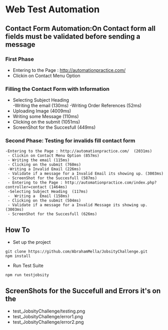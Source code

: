# Web Test Automation


 ## Contact Form Automation:On Contact form all fields must be validated before sending a message
 ### First Phase
 - Entering to the Page : http://automationpractice.com/ 
 - Clickin on Contact Menu Option 
 ### Filling the Contact Form with Information
 - Selecting Subject Heading  
 -Writing the email (130ms)
 -Writing Order References (52ms)
  - Uploading Image (4009ms)
 - Writing some Message (110ms)
 - Clicking on the submit (1051ms)
  - ScreenShot for the Succesfull (449ms)
 ### Second Phase: Testing for invalids fill contact form
    -Entering to the Page : http://automationpractice.com/  (2031ms)
     - Clickin on Contact Menu Option (857ms)
     - Writing the email (115ms)
     - Clicking on the submit (760ms)
     -Writing a Invalid Email (226ms)
     - Validate if a message for a Invalid Email its showing up. (3003ms)
     - ScreenShot for the Succesfull (587ms)
     - Entering to the Page : http://automationpractice.com/index.php?controller=contact (1464ms)
     -Selecting Subject Heading  (117ms)
     -  Writing a  Email (158ms)
     - Clicking on the submit (504ms)
     - Validate if a message for a Invalid Message its showing up. (3003ms)
     - ScreenShot for the Succesfull (626ms)


## How To
- Set up the project
```
git clone https://github.com/AbrahamMella/JobsityChallenge.git
npm install 
```
- Run Test Suite
```
npm run testjobsity
```

## ScreenShots for the Succefull and Errors it's on the
- test_JobsityChallenge/testing.png
- test_JobsityChallenge/error1.png
- test_JobsityChallenge/error2.png

